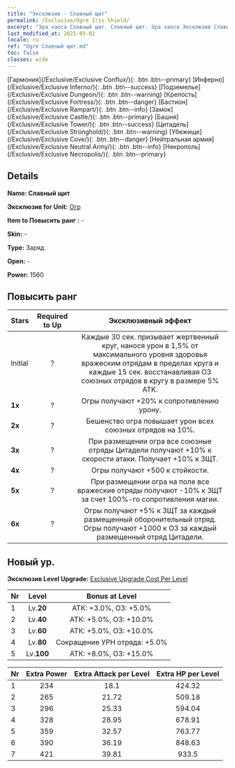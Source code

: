 ```yaml
---
title: "Эксклюзив - Славный щит"
permalink: /Exclusive/Ogre Iris Shield/
excerpt: "Эра хаоса Славный щит. Славный щит. Эра хаоса Эксклюзив Славный щит. Огр Эксклюзив."
last_modified_at: 2021-03-02
locale: ru
ref: "Ogre Славный щит.md"
toc: false
classes: wide
---
```

 [Гармония](/Exclusive/Exclusive Conflux/){: .btn .btn--primary} [Инферно](/Exclusive/Exclusive Inferno/){: .btn .btn--success} [Подземелье](/Exclusive/Exclusive Dungeon/){: .btn .btn--warning} [Крепость](/Exclusive/Exclusive Fortress/){: .btn .btn--danger} [Бастион](/Exclusive/Exclusive Rampart/){: .btn .btn--info} [Замок](/Exclusive/Exclusive Castle/){: .btn .btn--primary} [Башня](/Exclusive/Exclusive Tower/){: .btn .btn--success} [Цитадель](/Exclusive/Exclusive Stronghold/){: .btn .btn--warning} [Убежище](/Exclusive/Exclusive Cove/){: .btn .btn--danger} [Нейтральная армия](/Exclusive/Exclusive Neutral Army/){: .btn .btn--info} [Некрополь](/Exclusive/Exclusive Necropolis/){: .btn .btn--primary} 

## Details
 **Name: Славный щит** 

 **Эксклюзив for Unit:** [Огр](/units/Ogre/) 

 **Item to Повысить ранг :** -

 **Skin:** -

 **Type:** Заряд

 **Open:** -

 **Power:** 1560

## Повысить ранг 

  |     Stars    |  Required to Up | Эксклюзивный эффект |
  |:-------------|:---------------:|:---------------:|
  |  Initial  | ? | Каждые 30 сек. призывает жертвенный круг, нанося урон в 1,5% от максимального уровня здоровья вражеским отрядам в пределах круга и каждые 15 сек. восстанавливая ОЗ союзных отрядов в кругу в размере 5% ATK. |
  | **1x** <i class="fas fa-star"/> | ? | Огры получают +20% к сопротивлению урону. |
  | **2x** <i class="fas fa-star"/> | ? | Бешенство огра повышает урон всех союзных отрядов на 10%. |
  | **3x** <i class="fas fa-star"/> | ? | При размещении огра все союзные отряды Цитадели получают +10% к скорости атаки. Получает +10% к ЗЩТ. |
  | **4x** <i class="fas fa-star"/> | ? | Огры получают +500 к стойкости. |
  | **5x** <i class="fas fa-star"/> | ? | При размещении огра на поле все вражеские отряды получают -10% к ЗЩТ за счет 100%-го сопротивления магии. |
  | **6x** <i class="fas fa-star"/> | ? | Огры получают +5% к ЗЩТ за каждый размещенный оборонительный отряд. Огры получают +1000 к ОЗ за каждый размещенный отряд Цитадели. |


## Новый ур.
 **Эксклюзив Level Upgrade:** [Exclusive Upgrade Cost Per Level](/Exclusive/ExclusiveUpgradeCostPerLevel/)

  |  Nr  |   Level  | Bonus at Level |
  |:-----|:--------:|:--------------:|
  | 1 | Lv.**20** | АТК: +3.0%, ОЗ: +5.0% |
  | 2 | Lv.**40** | АТК: +5.0%, ОЗ: +10.0% |
  | 3 | Lv.**60** | АТК: +5.0%, ОЗ: +10.0% |
  | 4 | Lv.**80** | Сокращение УРН отряда: +5.0% |
  | 5 | Lv.**100** | АТК: +8.0%, ОЗ: +15.0% |


  |  Nr  |  Extra Power | Extra Attack per Level | Extra HP per Level |
  |:-----|:--------:|:--------:|:--------:|
  | 1 | 234 | 18.1 | 424.32 |
  | 2 | 265 | 21.72 | 509.18 |
  | 3 | 296 | 25.33 | 594.04 |
  | 4 | 328 | 28.95 | 678.91 |
  | 5 | 359 | 32.57 | 763.77 |
  | 6 | 390 | 36.19 | 848.63 |
  | 7 | 421 | 39.81 | 933.5 |


